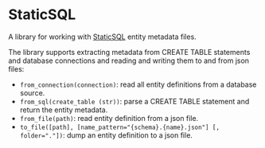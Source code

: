 # StaticSQL

A library for working with [StaticSQL](https://github.com/iteg-hq/staticsql) entity metadata files.

The library supports extracting metadata from CREATE TABLE statements and database connections
and reading and writing them to and from json files:

 - `from_connection(connection)`: read all entity definitions from a database source.
 - `from_sql(create_table (str))`: parse a CREATE TABLE statement and return the entity metadata.
 - `from_file(path)`: read entity definition from a json file.
 - `to_file([path], [name_pattern="{schema}.{name}.json"] [, folder="."])`: dump an entity definition to a json file.
